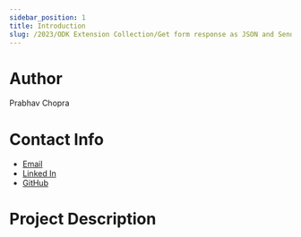 ```yaml
---
sidebar_position: 1
title: Introduction
slug: /2023/ODK Extension Collection/Get form response as JSON and Send response to Custom Server
---
```



# Author
Prabhav Chopra

# Contact Info
- [Email](mailto:prabhavracer44@gmail.com)
- [Linked In](https://www.linkedin.com/in/prabhav-chopra/)
- [GitHub](https://github.com/prabs3257)

# Project Description

